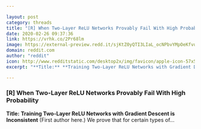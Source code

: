 ```yaml
---

layout: post
category: threads
title: "[R] When Two-Layer ReLU Networks Provably Fail With High Probability"
date: 2020-02-26 09:37:36
link: https://vrhk.co/2Pr68lm
image: https://external-preview.redd.it/sjKtZ0yQTI3LIaL_ocNPbvYMpOeKfvuwOndrXMWm1wg.jpg?width=140&height=73.2984293194&auto=webp&crop=140:73.2984293194,smart&s=25021e56833e92c444d3d2e44516714c0eb10720
domain: reddit.com
author: "reddit"
icon: http://www.redditstatic.com/desktop2x/img/favicon/apple-icon-57x57.png
excerpt: "**Title:** **Training Two-Layer ReLU Networks with Gradient Descent is Inconsistent** (First author here.) We prove that for certain types of..."

---
```


### [R] When Two-Layer ReLU Networks Provably Fail With High Probability

**Title:** **Training Two-Layer ReLU Networks with Gradient Descent is Inconsistent** (First author here.) We prove that for certain types of...
